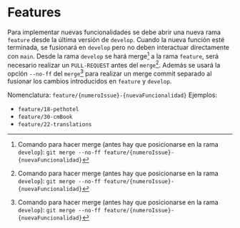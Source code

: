 # Features

Para implementar nuevas funcionalidades se debe abrir una nueva rama `feature` desde la última versión de `develop`. Cuando la nueva función esté terminada, se fusionará  en `develop` pero no deben interactuar directamente con `main`. Desde la rama `develop` se hará merge[^merge] a la rama `feature`, será necesario realizar un `PULL-REQUEST` antes del `merge`[^merge]. Además se usará la opción `--no-ff` del `merge`[^merge] para realizar un merge commit separado al fusionar los cambios introducidos en `feature` y `develop`.

Nomenclatura: `feature/{numeroIssue}-{nuevaFuncionalidad}`
Ejemplos:

- `feature/18-pethotel`
- `feature/30-cmBook`
- `feature/22-translations`

[^merge]: Comando para hacer merge (antes hay que posicionarse en la rama `develop`):
`git merge --no-ff feature/{numeroIssue}-{nuevaFuncionalidad}`
